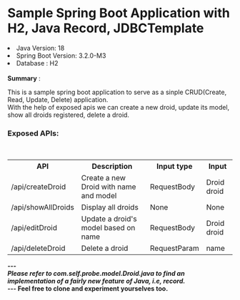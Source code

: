 # Sample Spring Boot Application with H2, Java Record, JDBCTemplate

<li>Java Version: 18</li>
<li>Spring Boot Version: 3.2.0-M3</li>
<li>Database : H2</li>
<br>
<b>Summary</b> :
<p>This is a sample spring boot application to serve as a sinple CRUD(Create, Read, Update, Delete) application.
<br>
With the help of exposed apis we can create a new droid, update its model, show all droids registered, delete a droid.</p>

<b><h3>Exposed APIs:</h3></br>
<table>
    <tr>
        <th>API</th>
        <th>Description</th>
        <th>Input type</th>
        <th>Input</th>
    </tr>
    <tr>
        <td>/api/createDroid</td>
        <td>Create a new Droid with name and model</td>
        <td>RequestBody</td>
        <td>Droid droid</td>
    </tr>
    <tr>
        <td>/api/showAllDroids</td>
        <td>Display all droids</td>
        <td>None</td>
        <td>None</td>
    </tr>
    <tr>
        <td>/api/editDroid</td>
        <td>Update a droid's model based on name</td>
        <td>RequestBody</td>
        <td>Droid droid</td>
    </tr>
    <tr>
        <td>/api/deleteDroid</td>
        <td>Delete a droid</td>
        <td>RequestParam</td>
        <td>name</td>
    </tr>
</table>
---
<br><i>Please refer to com.self.probe.model.Droid.java to find an implementation of a fairly new feature of Java, i.e, record.</i>
<br>
---
Feel free to clone and experiment yourselves too.

